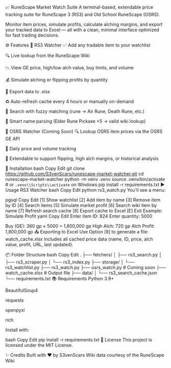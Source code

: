 📈 RuneScape Market Watch Suite
A terminal-based, extendable price tracking suite for RuneScape 3 (RS3) and Old School RuneScape (OSRS).

Monitor item prices, simulate profits, calculate alching margins, and export your tracked data to Excel — all with a clean, minimal interface optimized for fast trading decisions.

⚙️ Features
🧠 RS3 Watcher
✅ Add any tradable item to your watchlist

🔍 Live lookup from the RuneScape Wiki

📉 View GE price, high/low alch value, buy limits, and volume

💰 Simulate alching or flipping profits by quantity

📁 Export data to .xlsx

♻️ Auto-refresh cache every 4 hours or manually on-demand

🔎 Search with fuzzy matching (rune → Air Rune, Death Rune, etc.)

🧠 Smart name parsing (Elder Rune Pickaxe +5 → valid wiki lookup)

🧠 OSRS Watcher (Coming Soon)
🔍 Lookup OSRS item prices via the OSRS GE API

🧾 Daily price and volume tracking

📁 Extendable to support flipping, high alch margins, or historical analysis

🚀 Installation
bash
Copy
Edit
git clone https://github.com/S3venScars/runescape-market-watcher.git
cd runescape-market-watcher
python -m venv .venv
source .venv/bin/activate   # or `.venv\\Scripts\\activate` on Windows
pip install -r requirements.txt
▶️ Usage
RS3 Watcher
bash
Copy
Edit
python rs3_watch.py
You'll see a menu:

pgsql
Copy
Edit
[1] Show watchlist
[2] Add item by name
[3] Remove item by ID
[4] Search items
[5] Simulate market profit
[6] Search wiki item by name
[7] Refresh search cache
[8] Export cache to Excel
[E] Exit
Example: Simulate Profit
yaml
Copy
Edit
Enter item ID: 824
Enter quantity: 5000

Buy (GE): 360 gp × 5000 = 1,800,000 gp
High Alch: 720 gp
Alch Profit: 1,800,000 gp
📤 Exporting to Excel
Use Option [8] to generate a file: watch_cache.xlsx
Includes all cached price data (name, ID, price, alch value, profit, URL, last updated).

📦 Folder Structure
bash
Copy
Edit
.
├── fetchers/
│   ├── rs3_search.py
│   ├── rs3_scraper.py
│   └── rs3_index.py
├── storage/
│   └── rs3_watchlist.py
├── rs3_watch.py
├── osrs_watch.py            # Coming soon
├── watch_cache.xlsx         # Output file
├── data/
│   └── rs3_search_cache.json
└── requirements.txt
📚 Requirements
Python 3.9+

BeautifulSoup4

requests

openpyxl

rich

Install with:

bash
Copy
Edit
pip install -r requirements.txt
📜 License
This project is licensed under the MIT License.

✨ Credits
Built with ❤️ by S3venScars
Wiki data courtesy of the RuneScape Wiki
